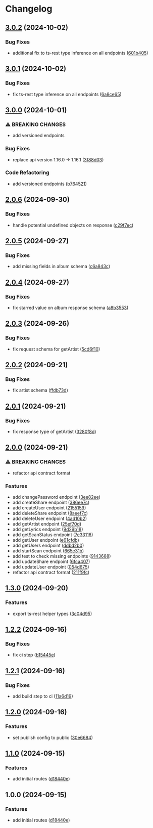 # Changelog

## [3.0.2](https://github.com/audioling/open-subsonic-api-client/compare/v3.0.1...v3.0.2) (2024-10-02)


### Bug Fixes

* additional fix to ts-rest type inference on all endpoints ([601b405](https://github.com/audioling/open-subsonic-api-client/commit/601b405bfd337ba98ea58895639c37b9dce74246))

## [3.0.1](https://github.com/audioling/open-subsonic-api-client/compare/v3.0.0...v3.0.1) (2024-10-02)


### Bug Fixes

* fix ts-rest type inference on all endpoints ([6a8ce65](https://github.com/audioling/open-subsonic-api-client/commit/6a8ce65a9c1fef9e1a0e787d7515830d7abc442b))

## [3.0.0](https://github.com/audioling/open-subsonic-api-client/compare/v2.0.6...v3.0.0) (2024-10-01)


### ⚠ BREAKING CHANGES

* add versioned endpoints

### Bug Fixes

* replace api version 1.16.0 -&gt; 1.16.1 ([3f88d03](https://github.com/audioling/open-subsonic-api-client/commit/3f88d0349f06f61fbf7b2f919b8e2d37fea2d537))


### Code Refactoring

* add versioned endpoints ([b764521](https://github.com/audioling/open-subsonic-api-client/commit/b7645211b698bf6985db8ce1a25211ee16aea556))

## [2.0.6](https://github.com/audioling/open-subsonic-api-client/compare/v2.0.5...v2.0.6) (2024-09-30)


### Bug Fixes

* handle potential undefined objects on response ([c29f7ec](https://github.com/audioling/open-subsonic-api-client/commit/c29f7ec9a1b9453fd50fd0e3cc3ad4aa1ddb97c0))

## [2.0.5](https://github.com/audioling/open-subsonic-api-client/compare/v2.0.4...v2.0.5) (2024-09-27)


### Bug Fixes

* add missing fields in album schema ([c6a843c](https://github.com/audioling/open-subsonic-api-client/commit/c6a843c7148d5a2fd19e5286fe9b1cdc08fb5730))

## [2.0.4](https://github.com/audioling/open-subsonic-api-client/compare/v2.0.3...v2.0.4) (2024-09-27)


### Bug Fixes

* fix starred value on album response schema ([a8b3553](https://github.com/audioling/open-subsonic-api-client/commit/a8b35532113c6dc924e07e743ea00b8752471578))

## [2.0.3](https://github.com/audioling/open-subsonic-api-client/compare/v2.0.2...v2.0.3) (2024-09-26)


### Bug Fixes

* fix request schema for getArtist ([5cd6f10](https://github.com/audioling/open-subsonic-api-client/commit/5cd6f10017257842852a5a346d0ce339276ac073))

## [2.0.2](https://github.com/audioling/open-subsonic-api-client/compare/v2.0.1...v2.0.2) (2024-09-21)


### Bug Fixes

* fix artist schema ([ffdb73d](https://github.com/audioling/open-subsonic-api-client/commit/ffdb73d688977df6e6b0cd32bab0d0b4914698bc))

## [2.0.1](https://github.com/audioling/open-subsonic-api-client/compare/v2.0.0...v2.0.1) (2024-09-21)


### Bug Fixes

* fix response type of getArtist ([3280f8d](https://github.com/audioling/open-subsonic-api-client/commit/3280f8dd2e90ad7fbab7dc62ba6bfef82f6f2c6e))

## [2.0.0](https://github.com/audioling/open-subsonic-api-client/compare/v1.3.0...v2.0.0) (2024-09-21)


### ⚠ BREAKING CHANGES

* refactor api contract format

### Features

* add changePassword endpoint ([3ee82ee](https://github.com/audioling/open-subsonic-api-client/commit/3ee82ee065c658a755025261f8ccc06c98c830c1))
* add createShare endpoint ([386ee7c](https://github.com/audioling/open-subsonic-api-client/commit/386ee7cae056bca684092d59a6ac683ac064e910))
* add createUser endpoint ([2155159](https://github.com/audioling/open-subsonic-api-client/commit/21551593968fc2c3b7374e84a6398ae5b7ac5e6f))
* add deleteShare endpoint ([8aeef7c](https://github.com/audioling/open-subsonic-api-client/commit/8aeef7c71179781d8c21bb67a72aec347a55f605))
* add deleteUser endpoint ([4ad10b2](https://github.com/audioling/open-subsonic-api-client/commit/4ad10b2ccb391dff1c52899bf454828ece83c806))
* add getArtist endpoint ([25ef70d](https://github.com/audioling/open-subsonic-api-client/commit/25ef70df676539be06f0f7552a93b0198d7c03f4))
* add getLyrics endpoint ([9d29b18](https://github.com/audioling/open-subsonic-api-client/commit/9d29b181a20b1e1920adc9b1a58f4e7205af951f))
* add getScanStatus endpoint ([7e33116](https://github.com/audioling/open-subsonic-api-client/commit/7e3311614312d5f9036ed0bd45d5a75df113a9dd))
* add getUser endpoint ([e61cfdb](https://github.com/audioling/open-subsonic-api-client/commit/e61cfdb038dbb9ee03f9514dd31cba2c2ea95b9a))
* add getUsers endpoint ([ddbd2b0](https://github.com/audioling/open-subsonic-api-client/commit/ddbd2b01c6cc1f7854f18e3d5623a60b71812379))
* add startScan endpoint ([665e31b](https://github.com/audioling/open-subsonic-api-client/commit/665e31b1ebfda74c94e33a34145332ce594b0014))
* add test to check missing endpoints ([9143688](https://github.com/audioling/open-subsonic-api-client/commit/9143688b37842a6e12a8d8fcd683e6a0d3583697))
* add updateShare endpoint ([6fca407](https://github.com/audioling/open-subsonic-api-client/commit/6fca407cf4ba820b9e6580d7d2ca90b1686cf75f))
* add updateUser endpoint ([054d675](https://github.com/audioling/open-subsonic-api-client/commit/054d675642e23dd5cfee49452d27d6a09e2e26e9))
* refactor api contract format ([211f9fc](https://github.com/audioling/open-subsonic-api-client/commit/211f9fce21da81dd9698337416832ed3dd2f2508))

## [1.3.0](https://github.com/audioling/open-subsonic-api-client/compare/v1.2.2...v1.3.0) (2024-09-20)


### Features

* export ts-rest helper types ([3c04d95](https://github.com/audioling/open-subsonic-api-client/commit/3c04d9588a385b21acb15716ce9f14987f304338))

## [1.2.2](https://github.com/audioling/open-subsonic-api-client/compare/v1.2.1...v1.2.2) (2024-09-16)


### Bug Fixes

* fix ci step ([b15445e](https://github.com/audioling/open-subsonic-api-client/commit/b15445e6e04dd2191c1dbfcb3159261b544b5abd))

## [1.2.1](https://github.com/audioling/open-subsonic-api-client/compare/v1.2.0...v1.2.1) (2024-09-16)


### Bug Fixes

* add build step to ci ([11a6d19](https://github.com/audioling/open-subsonic-api-client/commit/11a6d19bff82ef8527e92e87c631f4dfc2a453b2))

## [1.2.0](https://github.com/audioling/open-subsonic-api-client/compare/v1.1.0...v1.2.0) (2024-09-16)


### Features

* set publish config to public ([30e6684](https://github.com/audioling/open-subsonic-api-client/commit/30e6684c3d57d6ed3df22f9f108bba56aa211bee))

## [1.1.0](https://github.com/audioling/open-subsonic-api-client/compare/v1.0.0...v1.1.0) (2024-09-15)


### Features

* add initial routes ([d18440e](https://github.com/audioling/open-subsonic-api-client/commit/d18440e2ba97dd1f98c39f0e37babab83ed18126))

## 1.0.0 (2024-09-15)


### Features

* add initial routes ([d18440e](https://github.com/audioling/open-subsonic-api-client/commit/d18440e2ba97dd1f98c39f0e37babab83ed18126))
